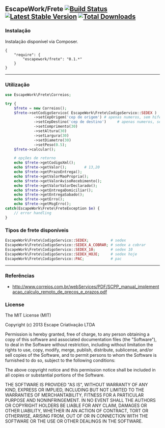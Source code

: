 ## EscapeWork/Frete [![Build Status](https://secure.travis-ci.org/EscapeWork/Frete.png)](http://travis-ci.org/EscapeWork/Frete) [![Latest Stable Version](https://poser.pugx.org/escapework/frete/v/stable.png)](https://packagist.org/packages/escapework/frete) [![Total Downloads](https://poser.pugx.org/escapework/frete/downloads.png)](https://packagist.org/packages/escapework/frete)

### Instalação

Instalação disponível via Composer.

```
{
    "require": {
        "escapework/frete": "0.1.*"
    }
}
```

***

### Utilização

```php
use EscapeWork\Frete\Correios;

try {
    $frete = new Correios();
    $frete->setCodigoServico( EscapeWork\Frete\CodigoServico::SEDEX )
             ->setCepOrigem('cep de origem') # apenas numeros, sem hifen(-)
             ->setCepDestino('cep de destino')     # apenas numeros, sem hifen(-)
             ->setComprimento(30)
             ->setAltura(30)
             ->setLargura(30)
             ->setDiametro(30)
             ->setPeso(0.5);
    $frete->calcular();

    # opções de retorno
    echo $frete->getCodigoXml();
    echo $frete->getValor();        # 13,20
    echo $frete->getPrazoEntrega();
    echo $frete->getValorMaoPropria();
    echo $frete->getValorAvisoRecebimento();
    echo $frete->getValorValorDeclarado();
    echo $frete->getEntregaDomiciliar();
    echo $frete->getEntregaSabado();
    echo $frete->getErro();
    echo $frete->getMsgErro();
catch(EscapeWork\Frete\FreteException $e) {
    // error handling
}
```

### Tipos de frete disponíveis

```php
EscapeWork\Frete\CodigoServico::SEDEX;          # sedex
EscapeWork\Frete\CodigoServico::SEDEX_A_COBRAR; # sedex a cobrar
EscapeWork\Frete\CodigoServico::SEDEX_10;       # sedex 10
EscapeWork\Frete\CodigoServico::SEDEX_HOJE;     # sedex hoje
EscapeWork\Frete\CodigoServico::PAC;            # pac
```

***

### Referências

- http://www.correios.com.br/webServices/PDF/SCPP_manual_implementacao_calculo_remoto_de_precos_e_prazos.pdf

### License

The MIT License (MIT)

Copyright (c) 2013 Escape Criativação LTDA

Permission is hereby granted, free of charge, to any person obtaining a copy of this software and associated documentation files (the "Software"), to deal in the Software without restriction, including without limitation the rights to use, copy, modify, merge, publish, distribute, sublicense, and/or sell copies of the Software, and to permit persons to whom the Software is furnished to do so, subject to the following conditions:

The above copyright notice and this permission notice shall be included in all copies or substantial portions of the Software.

THE SOFTWARE IS PROVIDED "AS IS", WITHOUT WARRANTY OF ANY KIND, EXPRESS OR IMPLIED, INCLUDING BUT NOT LIMITED TO THE WARRANTIES OF MERCHANTABILITY, FITNESS FOR A PARTICULAR PURPOSE AND NONINFRINGEMENT. IN NO EVENT SHALL THE AUTHORS OR COPYRIGHT HOLDERS BE LIABLE FOR ANY CLAIM, DAMAGES OR OTHER LIABILITY, WHETHER IN AN ACTION OF CONTRACT, TORT OR OTHERWISE, ARISING FROM, OUT OF OR IN CONNECTION WITH THE SOFTWARE OR THE USE OR OTHER DEALINGS IN THE SOFTWARE.
